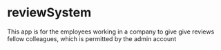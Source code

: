 # reviewSystem
This app is for the employees working in a company to give give reviews fellow colleagues, which is permitted by the admin account 
